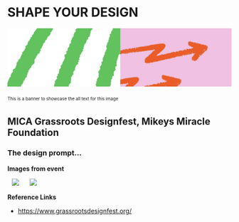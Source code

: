# SHAPE YOUR DESIGN

<p align="center">
<img alt-text="Banner graphic from the MICA Grassroots DesignFest" src="MICA-banner.png">

</p>

<sup><sub>This is a banner to showcase the all text for this image</sub></sup>

## MICA Grassroots Designfest, Mikeys Miracle Foundation

### The design prompt...

**Images from event**

<p>
    <img src="https://picsum.photos/100/100" hspace="10" >
    <img src="https://picsum.photos/100/100" hspace="10" >
</p>

**Reference Links**
- https://www.grassrootsdesignfest.org/

## 
